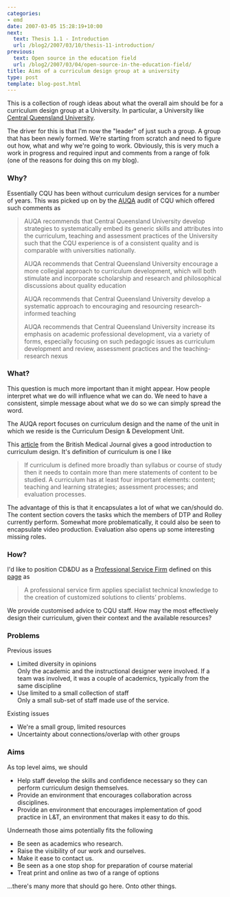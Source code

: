 ```yaml
---
categories:
- emd
date: 2007-03-05 15:28:19+10:00
next:
  text: Thesis 1.1 - Introduction
  url: /blog2/2007/03/10/thesis-11-introduction/
previous:
  text: Open source in the education field
  url: /blog2/2007/03/04/open-source-in-the-education-field/
title: Aims of a curriculum design group at a university
type: post
template: blog-post.html
---
```

This is a collection of rough ideas about what the overall aim should be for a curriculum design group at a University. In particular, a University like [Central Queensland University](http://www.cqu.edu.au/).

The driver for this is that I'm now the "leader" of just such a group. A group that has been newly formed. We're starting from scratch and need to figure out how, what and why we're going to work. Obviously, this is very much a work in progress and required input and comments from a range of folk (one of the reasons for doing this on my blog).

### Why?

Essentially CQU has been without curriculum design services for a number of years. This was picked up on by the [AUQA](http://www.auqa.edu.au/) audit of CQU which offered such comments as

> AUQA recommends that Central Queensland University develop strategies to systematically embed its generic skills and attributes into the curriculum, teaching and assessment practices of the University such that the CQU experience is of a consistent quality and is comparable with universities nationally.
> 
> AUQA recommends that Central Queensland University encourage a more collegial approach to curriculum development, which will both stimulate and incorporate scholarship and research and philosophical discussions about quality education
> 
> AUQA recommends that Central Queensland University develop a systematic approach to encouraging and resourcing research-informed teaching
> 
> AUQA recommends that Central Queensland University increase its emphasis on academic professional development, via a variety of forms, especially focusing on such pedagogic issues as curriculum development and review, assessment practices and the teaching-research nexus

### What?

This question is much more important than it might appear. How people interpret what we do will influence what we can do. We need to have a consistent, simple message about what we do so we can simply spread the word.

The AUQA report focuses on curriculum design and the name of the unit in which we reside is the Curriculum Design & Development Unit.

This [article](http://www.bmj.com/cgi/content/full/326/7383/268) from the British Medical Journal gives a good introduction to curriculum design. It's definition of curriculum is one I like

> If curriculum is defined more broadly than syllabus or course of study then it needs to contain more than mere statements of content to be studied. A curriculum has at least four important elements: content; teaching and learning strategies; assessment processes; and evaluation processes.

The advantage of this is that it encapsulates a lot of what we can/should do. The content section covers the tasks which the members of DTP and Rolley currently perform. Somewhat more problematically, it could also be seen to encapsulate video production. Evaluation also opens up some interesting missing roles.

### How?

I'd like to position CD&DU as a [Professional Service Firm](http://www.sbs.ox.ac.uk/ccc/Professional+Service+Firm.htm) defined on this [page](http://www.sbs.ox.ac.uk/ccc/Professional+Service+Firm.htm) as

> A professional service firm applies specialist technical knowledge to the creation of customized solutions to clients’ problems.

We provide customised advice to CQU staff. How may the most effectively design their curriculum, given their context and the available resources?

### Problems

Previous issues

- Limited diversity in opinions  
    Only the academic and the instructional designer were involved. If a team was involved, it was a couple of academics, typically from the same discipline
- Use limited to a small collection of staff  
    Only a small sub-set of staff made use of the service.

Existing issues

- We're a small group, limited resources
- Uncertainty about connections/overlap with other groups

### Aims

As top level aims, we should

- Help staff develop the skills and confidence necessary so they can perform curriculum design themselves.
- Provide an environment that encourages collaboration across disciplines.
- Provide an environment that encourages implementation of good practice in L&T, an environment that makes it easy to do this.

Underneath those aims potentially fits the following

- Be seen as academics who research.
- Raise the visibility of our work and ourselves.
- Make it ease to contact us.
- Be seen as a one stop shop for preparation of course material
- Treat print and online as two of a range of options

...there's many more that should go here. Onto other things.